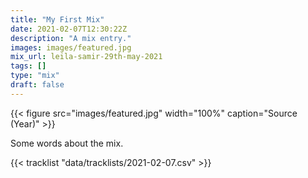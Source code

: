 ```yaml
---
title: "My First Mix"
date: 2021-02-07T12:30:22Z
description: "A mix entry."
images: images/featured.jpg
mix_url: leila-samir-29th-may-2021
tags: []
type: "mix"
draft: false
---
```


{{< figure src="images/featured.jpg" width="100%" caption="Source (Year)" >}}

Some words about the mix.

{{< tracklist "data/tracklists/2021-02-07.csv" >}}
